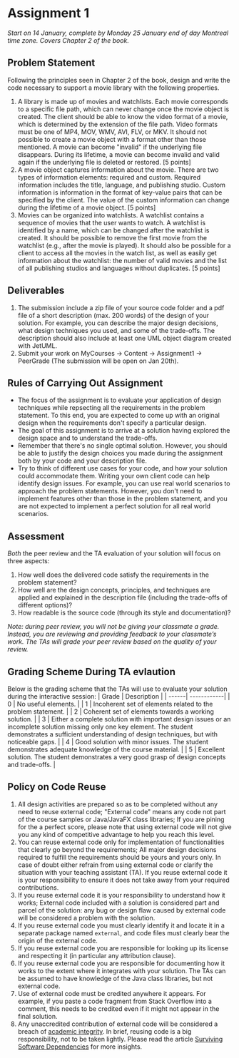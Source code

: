 # Assignment 1

*Start on 14 January, complete by Monday 25 January end of day Montreal time zone. Covers Chapter 2 of the book.*

## Problem Statement

Following the principles seen in Chapter 2 of the book, design and write the code necessary to support a movie library with the following properties.

1. A library is made up of movies and watchlists. Each movie corresponds to a specific file path, which can never change once the movie object is created. The client should be able to know the video format of a movie, which is determined by the extension of the file path. Video formats must be one of MP4, MOV, WMV, AVI, FLV, or MKV. It should not possible to create a movie object with a format other than those mentioned. A movie can become "invalid" if the underlying file disappears. During its lifetime, a movie can become invalid and valid again if the underlying file is deleted or restored. [5 points]
2. A movie object captures information about the movie. There are two types of information elements: required and custom. Required information includes the title, language, and publishing studio. Custom information is information in the format of key-value pairs that can be specified by the client. The value of the custom information can change during the lifetime of a movie object. [5 points]
3. Movies can be organized into watchlists. A watchlist contains a sequence of movies that the user wants to watch. A watchlist is identified by a name, which can be changed after the watchlist is created. It should be possible to remove the first movie from the watchlist (e.g., after the movie is played). It should also be possible for a client to access all the movies in the watch list, as well as easily get information about the watchlist: the number of valid movies and the list of all publishing studios and languages without duplicates. [5 points]

## Deliverables

1. The submission include a zip file of your source code folder and a pdf file of a short description (max. 200 words) of the design of your solution. For example, you can describe the major design decisions, what design techniques you used, and some of the trade-offs. The description should also include at least one UML object diagram created with JetUML.
2. Submit your work on MyCourses -> Content -> Assignment1 -> PeerGrade (The submission will be open on Jan 20th).

## Rules of Carrying Out Assignment

* The focus of the assignment is to evaluate your application of design techniques while repsecting all the requirements in the problem statement. To this end, you are expected to come up with an original design when the requirements don't specify a particular design.
* The goal of this assignment is to arrive at a solution having explored the design space and to understand the trade-offs.
* Remember that there's no single optimal solution. However, you should be able to justify the design choices you made during the assignment both by your code and your description file.
* Try to think of different use cases for your code, and how your solution could accommodate them. Writing your own client code can help identify design issues. For example, you can use real world scenarios to approach the problem statements. However, you don't need to implement features other than those in the problem statement, and you are not expected to implement a perfect solution for all real world scenarios.

## Assessment

*Both* the peer review and the TA evaluation of your solution will focus on three aspects:

1. How well does the delivered code satisfy the requirements in the problem statement?
2. How well are the design concepts, principles, and techniques are applied and explained in the description file (including the trade-offs of different options)?
3. How readable is the source code (through its style and documentation)?

*Note: during peer review, you will not be giving your classmate a grade. Instead, you are reviewing and providing feedback to your classmate’s work. The TAs will grade your peer review based on the quality of your review.*

## Grading Scheme During TA evlaution

Below is the grading scheme that the TAs will use to evaluate your solution during the interactive session:
| Grade | Description |
| ------| ------------|
| 0 | No useful elements. |
| 1 | Incoherent set of elements related to the problem statement. |
| 2 | Coherent set of elements towards a working solution. |
| 3 | Either a complete solution with important design issues or an incomplete solution missing only one key element. The student demonstrates a sufficient understanding of design techniques, but with noticeable gaps. |
| 4 | Good solution with minor issues. The student demonstrates adequate knowledge of the course material. |
| 5 | Excellent solution. The student demonstrates a very good grasp of design concepts and trade-offs. |

## Policy on Code Reuse

1. All design activities are prepared so as to be completed without any need to reuse external code; "External code" means any code not part of the course samples or Java/JavaFX class libraries; If you are pining for the a perfect score, please note that using external code will not give you any kind of competitive advantage to help you reach this level.
2. You can reuse external code only for implementation of functionalities that clearly go beyond the requirements; All major design decisions required to fulfill the requirements should be yours and yours only. In case of doubt either refrain from using external code or clarify the situation with your teaching assistant (TA). If you reuse external code it is your responsibility to ensure it does not take away from your required contributions.
3. If you reuse external code it is your responsibility to understand how it works; External code included with a solution is considered part and parcel of the solution: any bug or design flaw caused by external code will be considered a problem with the solution.
4. If you reuse external code you must clearly identify it and locate it in a separate package named `external`, and code files must clearly bear the origin of the external code.
5. If you reuse external code you are responsible for looking up its license and respecting it (in particular any attribution clause).
6. If you reuse external code you are responsible for documenting how it works to the extent where it integrates with your solution. The TAs can be assumed to have knowledge of the Java class libraries, but not external code.
7. Use of external code must be credited anywhere it appears. For example, if you paste a code fragment from Stack Overflow into a comment, this needs to be credited even if it might not appear in the final solution.
8. Any unaccredited contribution of external code will be considered a breach of [academic integrity](https://www.mcgill.ca/students/srr/academicrights/integrity).
In brief, reusing code is a big responsibility, not to be taken lightly. Please read the article [Surviving Software Dependencies](https://cacm.acm.org/magazines/2019/9/238968-surviving-software-dependencies/fulltext) for more insights.
